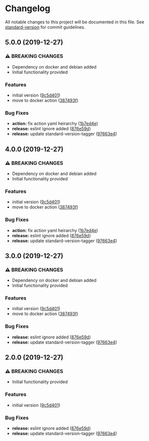 # Changelog

All notable changes to this project will be documented in this file. See [standard-version](https://github.com/conventional-changelog/standard-version) for commit guidelines.

## 5.0.0 (2019-12-27)


### ⚠ BREAKING CHANGES

* Dependency on docker and debian added
* Initial functionality provided

### Features

* initial version ([9c5d401](https://github.com/overlayed-app/action-element-snapshot/commit/9c5d4018d6817503c53580e88f1569918c641e26))
* move to docker action ([387493f](https://github.com/overlayed-app/action-element-snapshot/commit/387493f1b5a38b7225d2c61dc86d7360a483d2d3))


### Bug Fixes

* **action:** fix action yaml heirarchy ([1b7ed4e](https://github.com/overlayed-app/action-element-snapshot/commit/1b7ed4ecdb9456dc4ce527559e5e09685f3fab57))
* **release:** eslint ignore added ([876e59d](https://github.com/overlayed-app/action-element-snapshot/commit/876e59d2250781195c5806c1240b8d691e9f4562))
* **release:** update standard-version-tagger ([97663e4](https://github.com/overlayed-app/action-element-snapshot/commit/97663e45da5651469b65075003b6abdc7b8cb273))

## 4.0.0 (2019-12-27)


### ⚠ BREAKING CHANGES

* Dependency on docker and debian added
* Initial functionality provided

### Features

* initial version ([9c5d401](https://github.com/overlayed-app/action-element-snapshot/commit/9c5d4018d6817503c53580e88f1569918c641e26))
* move to docker action ([387493f](https://github.com/overlayed-app/action-element-snapshot/commit/387493f1b5a38b7225d2c61dc86d7360a483d2d3))


### Bug Fixes

* **action:** fix action yaml heirarchy ([1b7ed4e](https://github.com/overlayed-app/action-element-snapshot/commit/1b7ed4ecdb9456dc4ce527559e5e09685f3fab57))
* **release:** eslint ignore added ([876e59d](https://github.com/overlayed-app/action-element-snapshot/commit/876e59d2250781195c5806c1240b8d691e9f4562))
* **release:** update standard-version-tagger ([97663e4](https://github.com/overlayed-app/action-element-snapshot/commit/97663e45da5651469b65075003b6abdc7b8cb273))

## 3.0.0 (2019-12-27)


### ⚠ BREAKING CHANGES

* Dependency on docker and debian added
* Initial functionality provided

### Features

* initial version ([9c5d401](https://github.com/overlayed-app/action-element-snapshot/commit/9c5d4018d6817503c53580e88f1569918c641e26))
* move to docker action ([387493f](https://github.com/overlayed-app/action-element-snapshot/commit/387493f1b5a38b7225d2c61dc86d7360a483d2d3))


### Bug Fixes

* **release:** eslint ignore added ([876e59d](https://github.com/overlayed-app/action-element-snapshot/commit/876e59d2250781195c5806c1240b8d691e9f4562))
* **release:** update standard-version-tagger ([97663e4](https://github.com/overlayed-app/action-element-snapshot/commit/97663e45da5651469b65075003b6abdc7b8cb273))

## 2.0.0 (2019-12-27)


### ⚠ BREAKING CHANGES

* Initial functionality provided

### Features

* initial version ([9c5d401](https://github.com/overlayed-app/action-element-snapshot/commit/9c5d4018d6817503c53580e88f1569918c641e26))


### Bug Fixes

* **release:** eslint ignore added ([876e59d](https://github.com/overlayed-app/action-element-snapshot/commit/876e59d2250781195c5806c1240b8d691e9f4562))
* **release:** update standard-version-tagger ([97663e4](https://github.com/overlayed-app/action-element-snapshot/commit/97663e45da5651469b65075003b6abdc7b8cb273))
